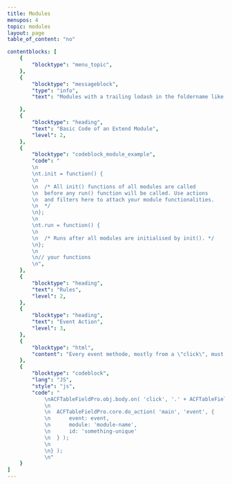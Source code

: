 ```yaml
---
title: Modules
menupos: 4
topic: modules
layout: page
table_of_content: "no"

contentblocks: [
	{
		"blocktype": "menu_topic",
	},
	{
		"blocktype": "messageblock",
		"type": "info",
		"text": "Modules with a trailing lodash in the foldername like `_module_kickstart` are ignored.",

	},
	{
		"blocktype": "heading",
		"text": "Basic Code of an Extend Module",
		"level": 2,
	},
	{
		"blocktype": "codeblock_module_example",
		"code": "
		\n
		\nt.init = function() {
		\n
		\n	/* All init() functions of all modules are called
		\n	before any run() function will be called. Use actions
		\n	and filters here to attach your module functionalities.
		\n	*/
		\n};
		\n
		\nt.run = function() {
		\n
		\n	/* Runs after all modules are initialised by init(). */
		\n};
		\n
		\n// your functions
		\n",
	},
	{
		"blocktype": "heading",
		"text": "Rules",
		"level": 2,
	},
	{
		"blocktype": "heading",
		"text": "Event Action",
		"level": 3,
	},
	{
		"blocktype": "html",
		"content": "Every event methode, mostly from a \"click\", must begin with an \"event\" action like in the following example…",
	},
	{
		"blocktype": "codeblock",
		"lang": "JS",
		"style": "js",
		"code": "
			\nACFTableFieldPro.obj.body.on( 'click', '.' + ACFTableFieldPro.main.param.classes, function( event ) {
			\n
			\n	ACFTableFieldPro.core.do_action( 'main', 'event', {
			\n		event: event,
			\n		module: 'module-name',
			\n		id: 'something-unique'
			\n	} );
			\n
			\n} );
			\n"
	}
]
---
```


